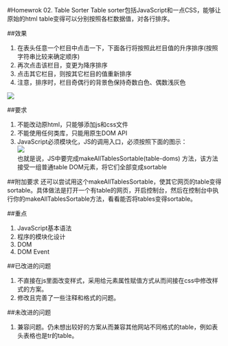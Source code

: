 #Homewrok 02. Table Sorter
Table sorter包括JavaScript和一点CSS，能够让原始的html table变得可以分别按照各栏数据值，对各行排序。

##效果

1. 在表头任意一个栏目中点击一下，下面各行将按照此栏目值的升序排序(按照字符串比较来确定顺序)
2. 再次点击该栏目，变更为降序排序
3. 点击其它栏目，则按其它栏目的值重新排序
4. 注意，排序时，栏目奇偶行的背景色保持奇数白色、偶数浅灰色

![](images/num1.jpeg)


##要求

1. 不能改动原html，只能够添加js和css文件
2. 不能使用任何类库，只能用原生DOM API
3. JavaScript必须模块化，JS的调用入口，必须按照下面的图示：<br>
![](images/num2.png) <br>也就是说，JS中要完成makeAllTablesSortable(table-doms) 方法，该方法接受一组普通table DOM元素，将它们全部变成sortable

##附加要求
还可以尝试用这个makeAllTablesSortable，使其它网页的table变得sortable。具体做法是打开一个有table的网页，开启控制台，然后在控制台中执行你的makeAllTablesSortable方法，看看能否将tables变得sortable。

##重点
1. JavaScript基本语法
2. 程序的模块化设计
3. DOM 
4. DOM Event

##已改进的问题
1. 不直接在js里面改变样式，采用给元素属性赋值方式从而间接在css中修改样式的方案。
2. 修改且完善了一些注释和格式的问题。


##未改进的问题
1. 兼容问题。仍未想出较好的方案从而兼容其他网站不同格式的table，例如表头表格也是tr的table。


